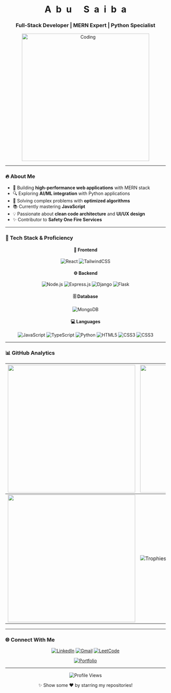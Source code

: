 <h1 align="center"> 
  <span style="display: inline-block; margin: 0 4px"><b>A</b></span>
  <span style="display: inline-block; margin: 0 4px"><b>b</b></span>
  <span style="display: inline-block; margin: 0 4px"><b>u</b></span>
  <span style="display: inline-block; margin: 0 8px"></span>
  <span style="display: inline-block; margin: 0 4px"><b>S</b></span>
  <span style="display: inline-block; margin: 0 4px"><b>a</b></span>
  <span style="display: inline-block; margin: 0 4px"><b>i</b></span>
  <span style="display: inline-block; margin: 0 4px"><b>b</b></span>
  <span style="display: inline-block; margin: 0 4px"><b>a</b></span>
</h1>
<h3 align="center">Full-Stack Developer | MERN Expert | Python Specialist</h3>

<div align="center">
  <img align="center" alt="Coding" width="400" src="https://media.giphy.com/media/qgQUggAC3Pfv687qPC/giphy.gif">
</div>

---

### 🔥 About Me
- 🚀 Building **high-performance web applications** with MERN stack
- 🔍 Exploring **AI/ML integration** with Python applications
- 🧩 Solving complex problems with **optimized algorithms**
- 📚 Currently mastering **JavaScript**
- 💡 Passionate about **clean code architecture** and **UI/UX design**
- ✨ Contributor to **Safety One Fire Services**


---

### 🚀 Tech Stack & Proficiency

<div align="center">

#### 🔮 Frontend
![React](https://img.shields.io/badge/React-0%25-61DAFB?style=for-the-badge&logo=react&logoColor=white)
![TailwindCSS](https://img.shields.io/badge/Tailwind_CSS-25%25-38B2AC?style=for-the-badge&logo=tailwind-css&logoColor=white)

#### ⚙️ Backend
![Node.js](https://img.shields.io/badge/Node.js-10%25-339933?style=for-the-badge&logo=node.js&logoColor=white)
![Express.js](https://img.shields.io/badge/Express.js-5%25-000000?style=for-the-badge&logo=express&logoColor=white)
![Django](https://img.shields.io/badge/Django-20%25-092E20?style=for-the-badge&logo=django&logoColor=white)
![Flask](https://img.shields.io/badge/Flask-20%25-000000?style=for-the-badge&logo=flask&logoColor=white)

#### 🗄️ Database
![MongoDB](https://img.shields.io/badge/MongoDB-20%25-47A248?style=for-the-badge&logo=mongodb&logoColor=white)

#### 💻 Languages
![JavaScript](https://img.shields.io/badge/JavaScript-95%25-F7DF1E?style=for-the-badge&logo=javascript&logoColor=black)
![TypeScript](https://img.shields.io/badge/TypeScript-90%25-3178C6?style=for-the-badge&logo=typescript&logoColor=white)
![Python](https://img.shields.io/badge/Python-92%25-3776AB?style=for-the-badge&logo=python&logoColor=white)
![HTML5](https://img.shields.io/badge/HTML5-98%25-E34F26?style=for-the-badge&logo=html5&logoColor=white)
![CSS3](https://img.shields.io/badge/CSS3-93%25-1572B6?style=for-the-badge&logo=css3&logoColor=white)
![CSS3](https://img.shields.io/badge/Java-55%25-1572B6?style=for-the-badge&logo=java&logoColor=white)

</div>

---

### 📊 GitHub Analytics
<div align="center">
  
| <img src="https://github-readme-stats.vercel.app/api?username=Abu-Saiba&show_icons=true&theme=radical&hide_border=true" width="400" /> | <img src="https://github-readme-streak-stats.herokuapp.com/?user=YOUR_GITHUB_USERNAME&theme=radical&hide_border=true" width="400" /> |
|----------------------------------------------------------------------------------------------------------------------------------------------------|--------------------------------------------------------------------------------------------------------------------------------------|
| <img src="https://github-readme-stats.vercel.app/api/top-langs/?username=Abu-Saiba&layout=compact&theme=radical&hide_border=true" width="400" /> | ![Trophies](https://github-profile-trophy.vercel.app/?username=YOUR_GITHUB_USERNAME&theme=radical&margin-w=15&no-frame=true) |

</div>

---

### 🌐 Connect With Me
<div align="center">
  
[![LinkedIn](https://img.shields.io/badge/linkedin-%230077B5.svg?style=for-the-badge&logo=linkedin&logoColor=white)](https://www.linkedin.com/in/abu-saiba-67024431b)
[![Gmail](https://img.shields.io/badge/Gmail-D14836?style=for-the-badge&logo=gmail&logoColor=white)](mailto:abusaiba9956@gmail.com)
[![LeetCode](https://img.shields.io/badge/LeetCode-000000?style=for-the-badge&logo=LeetCode&logoColor=#d16c06)](https://leetcode.com/u/Abu_Saiba/)

[![Portfolio](https://img.shields.io/badge/Portfolio-%23000000.svg?style=for-the-badge&logo=firefox&logoColor=#FF7139)](#upcoming)

</div>

---

<div align="center">
  <img src="https://komarev.com/ghpvc/?username=Abu-Saiba&style=flat-square&color=blue" alt="Profile Views"/>
  <p>✨ Show some ❤️ by starring my repositories!</p>
</div>
